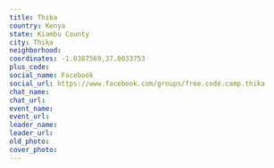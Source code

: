 ```yaml
---
title: Thika
country: Kenya
state: Kiambu County
city: Thika
neighborhood: 
coordinates: -1.0387569,37.0833753
plus_code:
social_name: Facebook
social_url: https://www.facebook.com/groups/free.code.camp.thika
chat_name:
chat_url:
event_name:
event_url:
leader_name:
leader_url:
old_photo: 
cover_photo:
---
```

